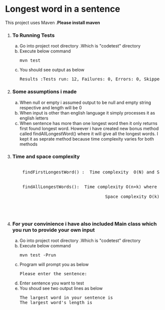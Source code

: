 <h1> Longest word in a sentence </h1>

This project uses Maven .<b>Please install maven </b>

<ol type="1">
<li><h3>To Running Tests</h3>
<ol type="a">
  <li> Go into project root directory .Which is "codetest" directory</li>
  <li> Execute below command  <pre>mvn test</pre></li>
  <li> You should see output as below <br></li>
  <pre>Results :Tests run: 12, Failures: 0, Errors: 0, Skipped: 0</pre>
  </ol></li>
  
  <li>
 
  <h3>Some assumptions i made</h3>
  <ol type="a">
    <li>When null or empty i assumed  output to be null and empty string respective and length will be 0</li>
    <li>When input is other than english language it simply processes it as english letters </li>
    <li>When sentence has more than one longest word then it only returns first found longest word.
        However i have created new bonus method called findAllLongestWord() where it will give all the longest words.
        I kept it as seprate method because time complexity varies for both methods
    </li>
    
   </ol>
</li>

<li>
  <h3>Time and space complexity</h3>
  <ol type="a">
    <pre>
    <li> findFirstLongestWord() :  Time complexity  O(N) and Space complexity O(1)</li>
    <li> findAllLongestWords():  Time complexity O(n+k) where n is total length of sentence and
                                                              k is number of words in sentence
                                 Space complexity O(k)
    </li>
    </pre>
  </ol>
</li>
  
  
 <li>         
<h3>For your convinience i have also included Main class which you run to provide your own input </h3>
 <ol type="a">
 
  <li> Go into project root directory .Which is "codetest" directory</li>
  <li> Execute below command  <pre>mvn test -Prun</pre></li>
  <li> Program will prompt you as below  <pre>Please enter the sentence:</pre></li>
  <li> Enter sentence you want to test </li>
  <li> You shoud see two output lines as below
  <pre>The largest word in your sentence is<br>The largest word's length is </pre>
  
  </li>
 </li>
 </ol>

</ol>
